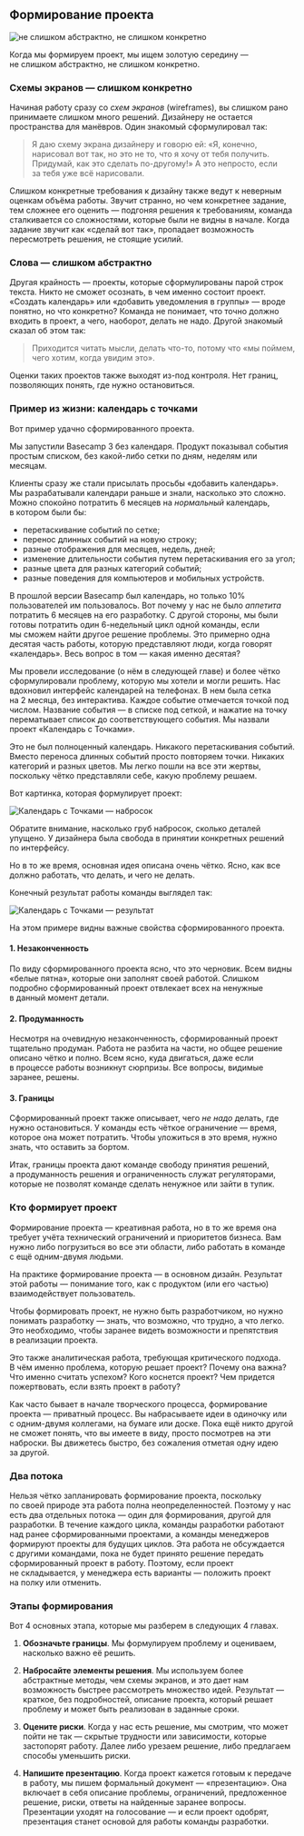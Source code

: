## Формирование проекта

![не слишком абстрактно, не слишком конкретно](https://basecamp.com/assets/books/shapeup/1.1/levels_of_abstraction-bf55d00941aad5a9c895d24dfefcde27572b8cf35d839155839af190f84ed815.jpg)

Когда мы формируем проект, мы ищем золотую середину — не слишком абстрактно, не слишком конкретно. 

### Схемы экранов — слишком конкретно

Начиная работу сразу со *схем экранов* (wireframes), вы слишком рано принимаете слишком много решений. Дизайнеру не остается пространства для манёвров. Один знакомый сформулировал так:

> Я даю схему экрана дизайнеру и говорю ей: «Я, конечно, нарисовал вот так, но это не то, что я хочу от тебя получить. Придумай, как это сделать по-другому!» А это непросто, если за тебя уже всё нарисовали.

Слишком конкретные требования к дизайну также ведут к неверным оценкам объёма работы. Звучит странно, но чем конкретнее задание, тем сложнее его оценить — подгоняя решения к требованиям, команда сталкивается со сложностями, которые были не видны в начале. Когда задание звучит как «сделай вот так», пропадает возможность пересмотреть решения, не стоящие усилий.

### Слова — слишком абстрактно

Другая крайность — проекты, которые сформулированы парой строк текста. Никто не сможет осознать, в чем именно состоит проект. «Создать календарь» или «добавить уведомления в группы» — вроде понятно, но что конкретно? Команда не понимает, что точно должно входить в проект, а чего, наоборот, делать не надо. Другой знакомый сказал об этом так:

> Приходится читать мысли, делать что-то, потому что «мы поймем, чего хотим, когда увидим это».

Оценки таких проектов также выходят из-под контроля. Нет границ, позволяющих понять, где нужно остановиться.

### Пример из жизни: календарь с точками

Вот пример удачно сформированного проекта.

Мы запустили Basecamp 3 без календаря. Продукт показывал события простым списком, без какой-либо сетки по дням, неделям или месяцам.

Клиенты сразу же стали присылать просьбы «добавить календарь». Мы разрабатывали календари раньше и знали, насколько это сложно. Можно спокойно потратить 6 месяцев на *нормальный* календарь, в котором были бы:

* перетаскивание событий по сетке;
* перенос длинных событий на новую строку;
* разные отображения для месяцев, недель, дней;
* изменение длительности события путем перетаскивания его за угол;
* разные цвета для разных категорий событий;
* разные поведения для компьютеров и мобильных устройств.

В прошлой версии Basecamp был календарь, но только 10% пользователей им пользовалось. Вот почему у нас не было *аппетита* потратить 6 месяцев на его разработку. С другой стороны, мы были готовы потратить один 6-недельный цикл одной команды, если мы сможем найти другое решение проблемы. Это примерно одна десятая часть работы, которую представляют люди, когда говорят «календарь». Весь вопрос в том — какая именно десятая?

Мы провели исследование (о нём в следующей главе) и более чётко сформулировали проблему, которую мы хотели и могли решить. Нас вдохновил интерфейс календарей на телефонах. В нем была сетка на 2 месяца, без интерактива. Каждое событие отмечается точкой под числом. Название события — в списке под сеткой, и нажатие на точку перематывает список до соответствующего события. Мы назвали проект «Календарь с Точками».

Это не был полноценный календарь. Никакого перетаскивания событий. Вместо переноса длинных событий просто повторяем точки. Никаких категорий и разных цветов. Мы легко пошли на все эти жертвы, поскольку чётко представляли себе, какую проблему решаем.

Вот картинка, которая формулирует проект:

![Календарь с Точками — набросок](https://basecamp.com/assets/books/shapeup/1.1/calendar_sketch-355ff96889735772138625e1d56acdbc8740186af109b5383cc5954939349cb4.png)

Обратите внимание, насколько груб набросок, сколько деталей упущено. У дизайнера была свобода в принятии конкретных решений по интерфейсу.

Но в то же время, основная идея описана очень чётко. Ясно, как все должно работать, что делать, и чего не делать.

Конечный результат работы команды выглядел так:

![Календарь с Точками — результат](https://basecamp.com/assets/books/shapeup/1.1/calendar_screenshot-f8bcf5d1a0cd1642043ed106ac8b58db460e86acad341bde1a848f20fe1683a3.png)



На этом примере видны важные свойства сформированного проекта.

#### 1. Незаконченность

По виду сформированного проекта ясно, что это черновик. Всем видны «белые пятна», которые они заполнят своей работой. Слишком подробно сформированный проект отвлекает всех на ненужные в данный момент детали.

#### 2. Продуманность

Несмотря на очевидную незаконченность, сформированный проект тщательно продуман. Работа не разбита на части, но общее решение описано чётко и полно. Всем ясно, куда двигаться, даже если в процессе работы возникнут сюрпризы. Все вопросы, видимые заранее, решены.

#### 3. Границы

Сформированный проект также описывает, чего *не надо* делать, где нужно остановиться. У команды есть чёткое ограничение — время, которое она может потратить. Чтобы уложиться в это время, нужно знать, что оставить за бортом.

Итак, границы проекта дают команде свободу принятия решений, а продуманность решения и ограниченность служат регуляторами, которые не позволят команде сделать ненужное или зайти в тупик.


### Кто формирует проект

Формирование проекта — креативная работа, но в то же время она требует учёта технический ограничений и приоритетов бизнеса. Вам нужно либо погрузиться во все эти области, либо работать в команде с ещё одним-двумя людьми.

На практике формирование проекта — в основном дизайн. Результат этой работы — понимание того, как с продуктом (или его частью) взаимодействует пользователь.

Чтобы формировать проект, не нужно быть разработчиком, но нужно понимать разработку — знать, что возможно, что трудно, а что легко. Это необходимо, чтобы заранее видеть возможности и препятствия в реализации проекта.

Это также аналитическая работа, требующая критического подхода. В чём именно проблема, которую решает проект? Почему она важна? Что именно считать успехом? Кого коснется проект? Чем придется пожертвовать, если взять проект в работу?

Как часто бывает в начале творческого процесса, формирование проекта — приватный процесс. Вы набрасываете идеи в одиночку или с одним-двумя коллегами, на бумаге или доске. Пока ещё никто другой не сможет понять, что вы имеете в виду, просто посмотрев на эти наброски. Вы движетесь быстро, без сожаления отметая одну идею за другой.

### Два потока

Нельзя чётко запланировать формирование проекта, поскольку по своей природе эта работа полна неопределенностей. Поэтому у нас есть два отдельных потока — один для формирования, другой для разработки. В течение каждого цикла, команды разработки работают над ранее сформированными проектами, а команды менеджеров формируют проекты для будущих циклов. Эта работа не обсуждается с другими командами, пока не будет принято решение передать сформированный проект в работу. Поэтому, если проект не складывается, у менеджера есть варианты — положить проект на полку или отменить.

### Этапы формирования

Вот 4 основных этапа, которые мы разберем в следующих 4 главах.

1. **Обозначьте границы**. Мы формулируем проблему и оцениваем, насколько важно её решить.

2. **Набросайте элементы решения**. Мы используем более абстрактные методы, чем схемы экранов, и это дает нам возможность быстрее рассмотреть множество идей. Результат — краткое, без подробностей, описание проекта, который решает проблему и может быть реализован в заданные сроки.

3. **Оцените риски**. Когда у нас есть решение, мы смотрим, что может пойти не так — скрытые трудности или зависимости, которые застопорят работу. Далее либо урезаем решение, либо предлагаем способы уменьшить риски.

4. **Напишите презентацию**. Когда проект кажется готовым к передаче в работу, мы пишем формальный документ — «презентацию». Она включает в себя описание проблемы, ограничений, предложенное решение, риски, ответы на найденные заранее вопросы. Презентации уходят на голосование — и если проект одобрят, презентация станет основой для работы команды разработки.
